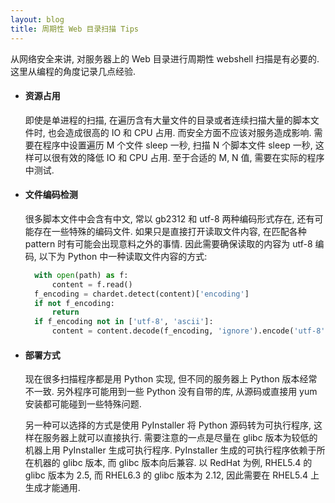 ```yaml
---
layout: blog
title: 周期性 Web 目录扫描 Tips
---
```


从网络安全来讲, 对服务器上的 Web 目录进行周期性 webshell 扫描是有必要的. 这里从编程的角度记录几点经验.

- #### **资源占用**

    即使是单进程的扫描, 在遍历含有大量文件的目录或者连续扫描大量的脚本文件时, 也会造成很高的 IO 和 CPU 占用. 而安全方面不应该对服务造成影响. 需要在程序中设置遍历 M 个文件 sleep 一秒, 扫描 N 个脚本文件 sleep 一秒, 这样可以很有效的降低 IO 和 CPU 占用. 至于合适的 M, N 值, 需要在实际的程序中测试.

- #### **文件编码检测**

    很多脚本文件中会含有中文, 常以 gb2312 和 utf-8 两种编码形式存在, 还有可能存在一些特殊的编码文件. 如果只是直接打开读取文件内容, 在匹配各种 pattern 时有可能会出现意料之外的事情. 因此需要确保读取的内容为 utf-8 编码, 以下为 Python 中一种读取文件内容的方式:

  ```python
    with open(path) as f:
        content = f.read()
    f_encoding = chardet.detect(content)['encoding']
    if not f_encoding:
        return
    if f_encoding not in ['utf-8', 'ascii']:
        content = content.decode(f_encoding, 'ignore').encode('utf-8', 'ignore')
  ```

- #### **部署方式**

    现在很多扫描程序都是用 Python 实现, 但不同的服务器上 Python 版本经常不一致. 另外程序可能用到一些 Python 没有自带的库, 从源码或直接用 yum 安装都可能碰到一些特殊问题.

    另一种可以选择的方式是使用 PyInstaller 将 Python 源码转为可执行程序, 这样在服务器上就可以直接执行. 需要注意的一点是尽量在 glibc 版本为较低的机器上用 PyInstaller 生成可执行程序. PyInstaller 生成的可执行程序依赖于所在机器的 glibc 版本, 而 glibc 版本向后兼容. 以 RedHat 为例, RHEL5.4 的 glibc 版本为 2.5, 而 RHEL6.3 的 glibc 版本为 2.12, 因此需要在 RHEL5.4 上生成才能通用.

